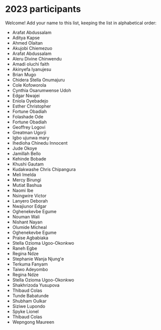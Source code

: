 # 2023 participants

Welcome! Add your name to this list, keeping the list in alphabetical order:

- Arafat Abdussalam
- Aditya Kapse
- Ahmed Olaitan
- Akujobi Chiemezuo
- Arafat Abdussalam
- Aleru Divine Chinwendu
- Amadi oluchi faith
- Akinyefa Iyanujesu
- Brian Mugo
- Chidera Stella Onumajuru
- Cole Kofoworola
- Cynthia Osarumwense Udoh
- Edgar Nwajei
- Eniola Oyebadejo
- Esther Christopher
- Fortune Obadiah
- Folashade Ode
- Fortune Obadiah
- Geoffrey Logovi
- Greatman Ugorji
- Igbo ujunwa mary
- Ihedioha Chinedu Innocent
- Jude Okoye
- Jamillah Bello
- Kehinde Bobade
- Khushi Gautam
- Kudakwashe Chris Chipangura
- Meli Imelda
- Mercy Birungi
- Mutiat Bashua
- Naomi Ibe
- Nsingwire Victor
- Lanyero Deborah
- Nwajiunor Edgar
- Oghenekevbe Egume
- Nouman Wali
- Nishant Nayan
- Olumide Micheal
- Oghenekevbe Egume
- Praise Agbabiaka
- Stella Ozioma Ugoo-Okonkwo
- Raneh Egbe
- Regina Ndze
- Stephanie Wanja Njung'e
- Terkuma Fanyam
- Taiwo Adeyombo
- Regina Ndze
- Stella Ozioma Ugoo-Okonkwo
- Shakhrizoda Yusupova
- Thibaud Colas
- Tunde Babatunde
- Shubham Oulkar
- Siziwe Lupondo
- Spyke Lionel
- Thibaud Colas
- Wepngong Maureen
